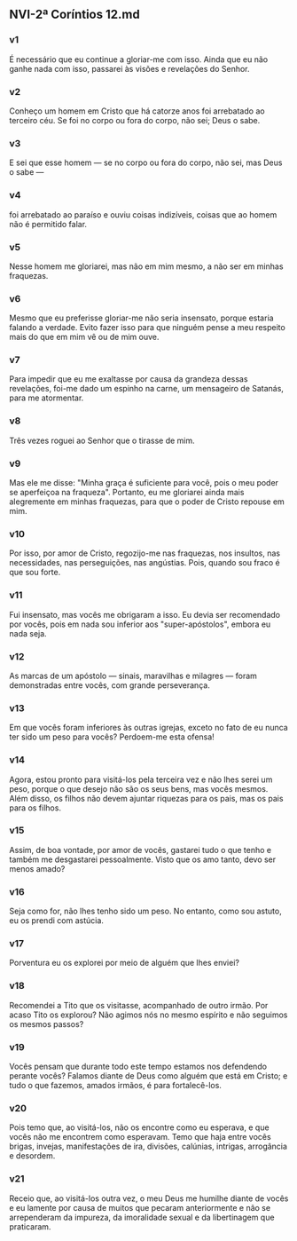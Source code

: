 ## NVI-2ª Coríntios 12.md
### v1
 É necessário que eu continue a gloriar-me com isso. Ainda que eu não ganhe nada com isso, passarei às visões e revelações do Senhor.
### v2
 Conheço um homem em Cristo que há catorze anos foi arrebatado ao terceiro céu. Se foi no corpo ou fora do corpo, não sei; Deus o sabe.
### v3
 E sei que esse homem — se no corpo ou fora do corpo, não sei, mas Deus o sabe —
### v4
 foi arrebatado ao paraíso e ouviu coisas indizíveis, coisas que ao homem não é permitido falar.
### v5
 Nesse homem me gloriarei, mas não em mim mesmo, a não ser em minhas fraquezas.
### v6
 Mesmo que eu preferisse gloriar-me não seria insensato, porque estaria falando a verdade. Evito fazer isso para que ninguém pense a meu respeito mais do que em mim vê ou de mim ouve.
### v7
 Para impedir que eu me exaltasse por causa da grandeza dessas revelações, foi-me dado um espinho na carne, um mensageiro de Satanás, para me atormentar.
### v8
 Três vezes roguei ao Senhor que o tirasse de mim.
### v9
 Mas ele me disse: "Minha graça é suficiente para você, pois o meu poder se aperfeiçoa na fraqueza". Portanto, eu me gloriarei ainda mais alegremente em minhas fraquezas, para que o poder de Cristo repouse em mim.
### v10
 Por isso, por amor de Cristo, regozijo-me nas fraquezas, nos insultos, nas necessidades, nas perseguições, nas angústias. Pois, quando sou fraco é que sou forte.
### v11
 Fui insensato, mas vocês me obrigaram a isso. Eu devia ser recomendado por vocês, pois em nada sou inferior aos "super-apóstolos", embora eu nada seja.
### v12
 As marcas de um apóstolo — sinais, maravilhas e milagres — foram demonstradas entre vocês, com grande perseverança.
### v13
 Em que vocês foram inferiores às outras igrejas, exceto no fato de eu nunca ter sido um peso para vocês? Perdoem-me esta ofensa!
### v14
 Agora, estou pronto para visitá-los pela terceira vez e não lhes serei um peso, porque o que desejo não são os seus bens, mas vocês mesmos. Além disso, os filhos não devem ajuntar riquezas para os pais, mas os pais para os filhos.
### v15
 Assim, de boa vontade, por amor de vocês, gastarei tudo o que tenho e também me desgastarei pessoalmente. Visto que os amo tanto, devo ser menos amado?
### v16
 Seja como for, não lhes tenho sido um peso. No entanto, como sou astuto, eu os prendi com astúcia.
### v17
 Porventura eu os explorei por meio de alguém que lhes enviei?
### v18
 Recomendei a Tito que os visitasse, acompanhado de outro irmão. Por acaso Tito os explorou? Não agimos nós no mesmo espírito e não seguimos os mesmos passos?
### v19
 Vocês pensam que durante todo este tempo estamos nos defendendo perante vocês? Falamos diante de Deus como alguém que está em Cristo; e tudo o que fazemos, amados irmãos, é para fortalecê-los.
### v20
 Pois temo que, ao visitá-los, não os encontre como eu esperava, e que vocês não me encontrem como esperavam. Temo que haja entre vocês brigas, invejas, manifestações de ira, divisões, calúnias, intrigas, arrogância e desordem.
### v21
 Receio que, ao visitá-los outra vez, o meu Deus me humilhe diante de vocês e eu lamente por causa de muitos que pecaram anteriormente e não se arrependeram da impureza, da imoralidade sexual e da libertinagem que praticaram.
